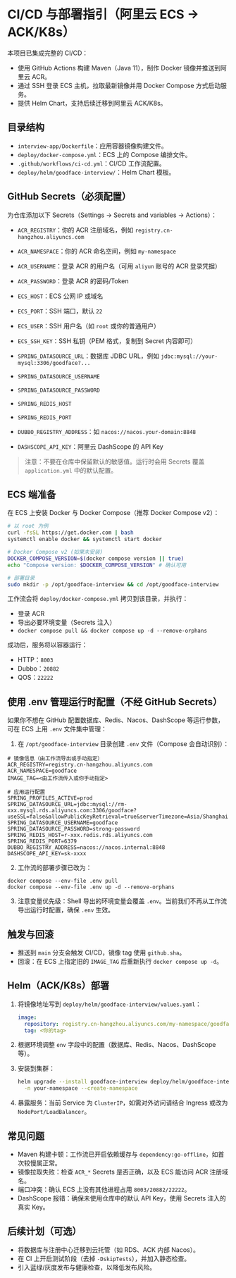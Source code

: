 # CI/CD 与部署指引（阿里云 ECS -> ACK/K8s）

本项目已集成完整的 CI/CD：
- 使用 GitHub Actions 构建 Maven（Java 11），制作 Docker 镜像并推送到阿里云 ACR。
- 通过 SSH 登录 ECS 主机，拉取最新镜像并用 Docker Compose 方式启动服务。
- 提供 Helm Chart，支持后续迁移到阿里云 ACK/K8s。

## 目录结构
- `interview-app/Dockerfile`：应用容器镜像构建文件。
- `deploy/docker-compose.yml`：ECS 上的 Compose 编排文件。
- `.github/workflows/ci-cd.yml`：CI/CD 工作流配置。
- `deploy/helm/goodface-interview/`：Helm Chart 模板。

## GitHub Secrets（必须配置）
为仓库添加以下 Secrets（Settings -> Secrets and variables -> Actions）：

- `ACR_REGISTRY`：你的 ACR 注册域名，例如 `registry.cn-hangzhou.aliyuncs.com`
- `ACR_NAMESPACE`：你的 ACR 命名空间，例如 `my-namespace`
- `ACR_USERNAME`：登录 ACR 的用户名（可用 `aliyun` 账号的 ACR 登录凭据）
- `ACR_PASSWORD`：登录 ACR 的密码/Token

- `ECS_HOST`：ECS 公网 IP 或域名
- `ECS_PORT`：SSH 端口，默认 `22`
- `ECS_USER`：SSH 用户名（如 `root` 或你的普通用户）
- `ECS_SSH_KEY`：SSH 私钥（PEM 格式，复制到 Secret 内容即可）

- `SPRING_DATASOURCE_URL`：数据库 JDBC URL，例如 `jdbc:mysql://your-mysql:3306/goodface?...`
- `SPRING_DATASOURCE_USERNAME`
- `SPRING_DATASOURCE_PASSWORD`
- `SPRING_REDIS_HOST`
- `SPRING_REDIS_PORT`
- `DUBBO_REGISTRY_ADDRESS`：如 `nacos://nacos.your-domain:8848`
- `DASHSCOPE_API_KEY`：阿里云 DashScope 的 API Key

> 注意：不要在仓库中保留默认的敏感值。运行时会用 Secrets 覆盖 `application.yml` 中的默认配置。

## ECS 端准备
在 ECS 上安装 Docker 与 Docker Compose（推荐 Docker Compose v2）：

```bash
# 以 root 为例
curl -fsSL https://get.docker.com | bash
systemctl enable docker && systemctl start docker

# Docker Compose v2 (如果未安装)
DOCKER_COMPOSE_VERSION=$(docker compose version || true)
echo "Compose version: $DOCKER_COMPOSE_VERSION" # 确认可用

# 部署目录
sudo mkdir -p /opt/goodface-interview && cd /opt/goodface-interview
```

工作流会将 `deploy/docker-compose.yml` 拷贝到该目录，并执行：
- 登录 ACR
- 导出必要环境变量（Secrets 注入）
- `docker compose pull && docker compose up -d --remove-orphans`

成功后，服务将以容器运行：
- HTTP：`8003`
- Dubbo：`20882`
- QOS：`22222`

## 使用 .env 管理运行时配置（不经 GitHub Secrets）
如果你不想在 GitHub 配置数据库、Redis、Nacos、DashScope 等运行参数，可在 ECS 上用 `.env` 文件集中管理：

1) 在 `/opt/goodface-interview` 目录创建 `.env` 文件（Compose 会自动识别）：

```
# 镜像信息（由工作流导出或手动指定）
ACR_REGISTRY=registry.cn-hangzhou.aliyuncs.com
ACR_NAMESPACE=goodface
IMAGE_TAG=<由工作流传入或你手动指定>

# 应用运行配置
SPRING_PROFILES_ACTIVE=prod
SPRING_DATASOURCE_URL=jdbc:mysql://rm-xxx.mysql.rds.aliyuncs.com:3306/goodface?useSSL=false&allowPublicKeyRetrieval=true&serverTimezone=Asia/Shanghai
SPRING_DATASOURCE_USERNAME=goodface
SPRING_DATASOURCE_PASSWORD=strong-password
SPRING_REDIS_HOST=r-xxx.redis.rds.aliyuncs.com
SPRING_REDIS_PORT=6379
DUBBO_REGISTRY_ADDRESS=nacos://nacos.internal:8848
DASHSCOPE_API_KEY=sk-xxxx
```

2) 工作流的部署步骤已改为：

```
docker compose --env-file .env pull
docker compose --env-file .env up -d --remove-orphans
```

3) 注意变量优先级：Shell 导出的环境变量会覆盖 `.env`。当前我们不再从工作流导出运行时配置，确保 `.env` 生效。

## 触发与回滚
- 推送到 `main` 分支会触发 CI/CD，镜像 tag 使用 `github.sha`。
- 回滚：在 ECS 上指定旧的 `IMAGE_TAG` 后重新执行 `docker compose up -d`。

## Helm（ACK/K8s）部署
1. 将镜像地址写到 `deploy/helm/goodface-interview/values.yaml`：
   ```yaml
   image:
     repository: registry.cn-hangzhou.aliyuncs.com/my-namespace/goodface-interview
     tag: <你的tag>
   ```

2. 根据环境调整 `env` 字段中的配置（数据库、Redis、Nacos、DashScope 等）。

3. 安装到集群：
   ```bash
   helm upgrade --install goodface-interview deploy/helm/goodface-interview \
     -n your-namespace --create-namespace
   ```

4. 暴露服务：当前 Service 为 `ClusterIP`，如需对外访问请结合 Ingress 或改为 `NodePort/LoadBalancer`。

## 常见问题
- Maven 构建卡顿：工作流已开启依赖缓存与 `dependency:go-offline`，如首次较慢属正常。
- 镜像拉取失败：检查 `ACR_*` Secrets 是否正确，以及 ECS 能访问 ACR 注册域名。
- 端口冲突：确认 ECS 上没有其他进程占用 `8003/20882/22222`。
- DashScope 报错：确保未使用仓库中的默认 API Key，使用 Secrets 注入的真实 Key。

## 后续计划（可选）
- 将数据库与注册中心迁移到云托管（如 RDS、ACK 内部 Nacos）。
- 在 CI 上开启测试阶段（去掉 `-DskipTests`），并加入静态检查。
- 引入蓝绿/灰度发布与健康检查，以降低发布风险。